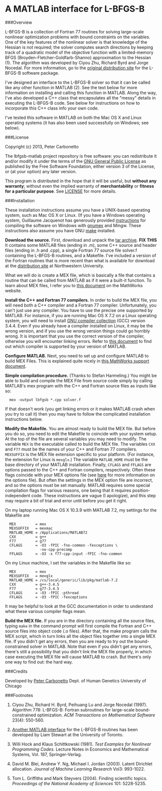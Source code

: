 # A MATLAB interface for L-BFGS-B

###Overview

L-BFGS-B is a collection of Fortran 77 routines for solving
large-scale nonlinear optimization problems with bound constraints on
the variables. One of the key features of the nonlinear solver is that
knowledge of the Hessian is not required; the solver computes search
directions by keeping track of a quadratic model of the objective
function with a limited-memory BFGS (Broyden-Fletcher-Goldfarb-Shanno)
approximation to the Hessian (1). The algorithm was developed by Ciyou
Zhu, Richard Byrd and Jorge Nocedal. For more information, go to the
[original distribution site](http://www.ece.northwestern.edu/~nocedal/lbfgsb.html)
for the L-BFGS-B software package.

I've designed an interface to the L-BFGS-B solver so that it can be
called like any other function in MATLAB (2). See the text below for
more information on installing and calling this function in
MATLAB. Along the way, I've also developed a C++ class that
encapsulates all the "messy" details in executing the L-BFGS-B
code. See below for instructions on how to incorporate this C++ class
info your own code.

I've tested this software in MATLAB on both the Mac OS X and Linux
operating systems (it has also been used successfully on Windows; see
below).

###License

Copyright (c) 2013, Peter Carbonetto

The lbfgsb-matlab project repository is free software: you can
redistribute it and/or modify it under the terms of the
[GNU General Public License](http://www.gnu.org/licenses/gpl.html) as
published by the Free Software Foundation, either version 3 of the
License, or (at your option) any later version.

This program is distributed in the hope that it will be useful, but
**without any warranty**; without even the implied warranty of
**merchantability** or **fitness for a particular purpose**. See
[LICENSE](LICENSE) for more details.

###Installation

These installation instructions assume you have a UNIX-based operating
system, such as Mac OS X or Linux. (If you have a Windows operating
system, Guillaume Jacquenot has generously provided
[instructions](Compile_LBFGSB_on_Windows.txt) for compiling the
software on Windows with [gnumex](http://gnumex.sourceforge.net) and
Mingw. These instructions also assume you have GNU
[make](http://www.gnu.org/software/make/) installed.

**Download the source.** First, download and unpack the
[tar archive](lbfgsb-for-matlab.tar.gz). **FIX THIS** It contains some
MATLAB files (ending in .m), some C++ source and header files (ending
in .h and .cpp), a single Fortran 77 source file solver.f containing
the L-BFGS-B routines, and a Makefile. I've included a version of the
Fortran routines that is more recent than what is available for
download at the
[distribution site](http://www.ece.northwestern.edu/~nocedal/lbfgsb.html)
at Northwestern University.

What we will do is create a MEX file, which is basically a file that
contains a routine that can be called from MATLAB as if it were a
built-it function. To learn about MEX files, I refer you to
[this document](http://www.mathworks.com/support/tech-notes/1600/1605.html)
on the MathWorks website.

**Install the C++ and Fortran 77 compilers.** In order to build the
MEX file, you will need both a C++ compiler and a Fortran 77
compiler. Unfortunately, you can't just use any compiler. You have to
use the precise one supported by MATLAB. For instance, if you are
running Mac OS X 7.2 on a Linux operating system, you will need to
install [GNU compiler collection](http://www.gnu.org/software/gcc)
(GCC) version 3.4.4. Even if you already have a compiler installed on
Linux, it may be the wrong version, and if you use the wrong version
things could go horribly wrong. It is important that you use the
correct version of the compiler, otherwise you will encounter linking
errors. Refer to
[this document](http://www.mathworks.com/support/tech-notes/1600/1601.html)
to find out which compiler is supported by your version of MATLAB.

**Configure MATLAB.** Next, you need to set up and configure
MATLAB to build MEX Files. This is explained quite nicely in <a
href="http://www.mathworks.com/support/tech-notes/1600/1605.html">this
MathWorks support document</a>.</p>

<p><b>Simple compilation procedure.</b> (Thanks to Stefan Harmeling.) You
  might be able to build and compile the MEX File from source code simply by
  calling MATLAB's mex program with the C++ and Fortran source files as 
  inputs like so:</p>

<p><code><pre>  mex -output lbfgsb *.cpp solver.f</pre></code></p>

<p>If that doesn't work (you get linking errors or it makes MATLAB crash 
  when you try to call it) then you may have to follow the complicated 
  installation instructions below.</p>

<p><b>Modify the Makefile.</b> You are almost ready to build the MEX
file. But before you do so, you need to edit the Makefile to coincide
with your system setup. At the top of the file are several variables
you may need to modify. The variable <code>MEX</code> is the
executable called to build the MEX file. The variables
<code>CXX</code> and <code>F77</code> must be the names of your C++
and Fortran 77 compilers. <code>MEXSUFFIX</code> is the MEX file
extension specific to your platform. (For instance, the extension for
Linux is <code>mexglx</code>.) The variable <code>MATLAB_HOME</code>
must be the base directory of your MATLAB installation. Finally,
<code>CFLAGS</code> and <code>FFLAGS</code> are options passed to the
C++ and Fortran compilers, respectively. Often these flags coincide
with your MEX options file (see <a
href="http://www.mathworks.com/support/tech-notes/1600/1605.html">here</a>
for more information on the options file). But often the settings in
the MEX option file are incorrect, and so the options must be set
manually. MATLAB requires some special compilation flags for various
reasons, one being that it requires position-independent code. These
instructions are vague (I apologize), and this step may require a bit
of trial and error until before you get it right.</p>

<p>On my laptop running Mac OS X 10.3.9 with MATLAB 7.2, my settings
for the Makefile are</p>

<p><code><pre>  MEX         = mex
  MEXSUFFIX   = mexmac
  MATLAB_HOME = /Applications/MATLAB72
  CXX         = g++
  F77         = g77 
  CFLAGS      = -O3 -fPIC -fno-common -fexceptions \
                -no-cpp-precomp 
  FFLAGS      = -O3 -x f77-cpp-input -fPIC -fno-common</pre></code></p>

<p>On my Linux machine, I set the variables in the Makefile like so:</p> 

<p><code><pre>  MEX         = mex
  MEXSUFFIX   = mexglx
  MATLAB_HOME = /cs/local/generic/lib/pkg/matlab-7.2
  CXX         = g++-3.4.5
  F77         = g77-3.4.5
  CFLAGS      = -O3 -fPIC -pthread 
  FFLAGS      = -O3 -fPIC -fexceptions</pre></code></p>

<p>It may be helpful to look at the GCC documentation in order to
understand what these various compiler flags mean.</p>

<p><b>Build the MEX file.</b> If you are in the directory containing all 
the source files, typing 
<code>make</code> in the command prompt will first compile the Fortran
and C++ source files into object code (.o files). After that, the make
program calls the MEX script, which in turn links all the object files
together into a single MEX file. If you didn't get any errors, then
you are ready to try out the bound-constrained solver in MATLAB. Note
that even if you didn't get any errors, there's still a possibility
that you didn't link the MEX file properly, in which case executing
the MEX file will cause MATLAB to crash. But there's only one way to
find out: the hard way.</p>

###Credits

Developed by [Peter Carbonetto](http://www.cs.ubc.ca/spider/pcarbo)
Dept. of Human Genetics
University of Chicago

###Footnotes

1. Ciyou Zhu, Richard H. Byrd, Peihuang Lu and Jorge Nocedal
(1997). Algorithm 778: L-BFGS-B: Fortran subroutines for large-scale
bound-constrained optimization. *ACM Transactions on Mathematical
Software* 23(4): 550-560.

2. [Another MATLAB interface](http://www.cs.toronto.edu/~liam/software.shtml)
for the L-BFGS-B routines has been developed by Liam Stewart at the
University of Toronto.

3. Willi Hock and Klaus Schittkowski (1981). *Test Examples for
Nonlinear Programming Codes.* Lecture Notes in Economics and
Mathematical Systems, Vol. 187, Springer-Verlag.

4. David M. Blei, Andrew Y. Ng, Michael I. Jordan (2003). Latent
Dirichlet allocation. *Journal of Machine Learning Research*
Vol3: 993-1022.

5. Tom L. Griffiths and Mark Steyvers (2004). Finding scientific
topics. *Proceedings of the National Academy of Sciences* 101:
5228-5235.

